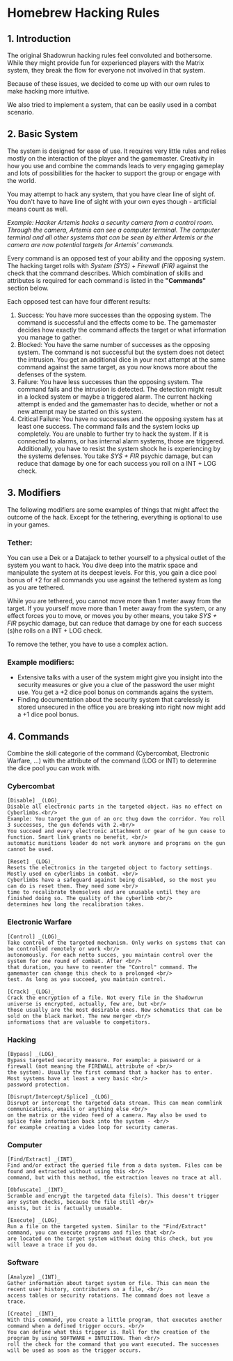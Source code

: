 # Homebrew Hacking Rules

## 1. Introduction
The original Shadowrun hacking rules feel convoluted and bothersome. While they might provide fun for experienced players with the Matrix system,
they break the flow for everyone not involved in that system.

Because of these issues, we decided to come up with our own rules to make hacking more intuitive.

We also tried to implement a system, that can be easily used in a combat scenario.

## 2. Basic System

The system is designed for ease of use. It requires very little rules and relies mostly on the interaction of the player and the gamemaster. Creativity
in how you use and combine the commands leads to very engaging gameplay and lots of possibilities for the hacker to support the group or engage with the
world.

You may attempt to hack any system, that you have clear line of sight of. You don't have to have line of sight with your own eyes though - artificial
means count as well.

_Example: Hacker Artemis hacks a security camera from a control room. Through the camera, Artemis can see a computer terminal. The computer terminal and all
other systems that can be seen by either Artemis or the camera are now potential targets for Artemis' commands._

Every command is an opposed test of your ability and the opposing system. The hacking target rolls with _System (SYS) + Firewall (FIR)_ against the
check that the command describes. Which combination of skills and attributes is required for each command is listed in the **"Commands"** section below.

Each opposed test can have four different results:

1. Success: You have more successes than the opposing system. The command is successful and the effects come to be. The gamemaster decides how exactly
the command affects the target or what information you manage to gather.
2. Blocked: You have the same number of successes as the opposing system. The command is not successful but the system does not detect the intrusion. 
You get an additional dice in your next attempt at the same command against the same target, as you now knows more about the defenses of the system.
3. Failure: You have less successes than the opposing system. The command fails and the intrusion is detected. The detection might result in a locked
system or maybe a triggered alarm. The current hacking attempt is ended and the gamemaster has to decide, whether or not a new attempt may be started on this
system.
4. Critical Failure: You have no successes and the opposing system has at least one success. The command fails and the system locks up completely. You
are unable to further try to hack the system. If it is connected to alarms, or has internal alarm systems, those are triggered. Additionally, you have to resist 
the system shock he is experiencing by the systems defenses. You take _SYS + FIR_ psychic damage, but can reduce that damage by one for each success you roll 
on a INT + LOG check.

## 3. Modifiers

The following modifiers are some examples of things that might affect the outcome of the hack. Except for the tethering, everything is optional to use in your games.

### Tether:
You can use a Dek or a Datajack to tether yourself to a physical outlet of the system you want to hack. You dive deep into the matrix space and manipulate the
system at its deepest levels. For this, you gain a dice pool bonus of +2 for all commands you use against the tethered system as long as you are tethered.

While you are tethered, you cannot move more than 1 meter away from the target. If you yourself move more than 1 meter away from the system, or any effect forces you
to move, or moves you by other means, you take _SYS + FIR_ psychic damage, but can reduce that damage by one for each success (s)he rolls on a INT + LOG check.

To remove the tether, you have to use a complex action.

### Example modifiers:

* Extensive talks with a user of the system might give you insight into the security measures or give you a clue of the password the user might use. You get a +2 dice pool 
bonus on commands agains the system.
* Finding documentation about the security system that carelessly is stored unsecured in the office you are breaking into right now might add a +1 dice pool bonus.

## 4. Commands

Combine the skill categorie of the command (Cybercombat, Electronic Warfare, ...) with the attribute of the command (LOG or INT) to determine the dice pool you can work with.

### Cybercombat
	[Disable] _(LOG)_
	Disable all electronic parts in the targeted object. Has no effect on Cyberlimbs.<br/>
	Example: You target the gun of an orc thug down the corridor. You roll 3 successes, the gun defends with 2.<br/>
	You succeed and every electronic attachment or gear of he gun cease to function. Smart link grants no benefit, <br/>
	automatic munitions loader do not work anymore and programs on the gun cannot be used.

	[Reset] _(LOG)_
	Resets the electronics in the targeted object to factory settings. Mostly used on cyberlimbs in combat. <br/>
	Cyberlimbs have a safeguard against being disabled, so the most you can do is reset them. They need some <br/>
	time to recalibrate themselves and are unusable until they are finished doing so. The quality of the cyberlimb <br/>
	determines how long the recalibration takes.

### Electronic Warfare
	[Control] _(LOG)_
	Take control of the targeted mechanism. Only works on systems that can be controlled remotely or work <br/>
	autonomously. For each netto succes, you maintain control over the system for one round of combat. After <br/>
	that duration, you have to reenter the "Control" command. The gamemaster can change this check to a prolonged <br/>
	test. As long as you succeed, you maintain control.

	[Crack] _(LOG)_
	Crack the encryption of a file. Not every file in the Shadowrun universe is encrypted, actually, few are, but <br/>
	those usually are the most desirable ones. New schematics that can be sold on the black market. The new merger <br/>
	informations that are valuable to competitors.

### Hacking
	[Bypass] _(LOG)_
	Bypass targeted security measure. For example: a password or a firewall (not meaning the FIREWALL attribute of <br/>
	the system). Usually the first command that a hacker has to enter. Most systems have at least a very basic <br/>
	password protection. 

	[Disrupt/Intercept/Splice] _(LOG)_
	Disrupt or intercept the targeted data stream. This can mean commlink communications, emails or anything else <br/>
	on the matrix or the video feed of a camera. May also be used to splice fake information back into the system - <br/>
	for example creating a video loop for security cameras.

### Computer
	[Find/Extract] _(INT)_
	Find and/or extract the queried file from a data system. Files can be found and extracted without using this <br/>
	command, but with this method, the extraction leaves no trace at all.

	[Obfuscate] _(INT)_
	Scramble and encrypt the targeted data file(s). This doesn't trigger any system checks, because the file still <br/>
	exists, but it is factually unusable.

	[Execute] _(LOG)_
	Run a file on the targeted system. Similar to the "Find/Extract" command, you can execute programs and files that <br/>
	are located on the target system without doing this check, but you
	will leave a trace if you do.

### Software
	[Analyze] _(INT)_
	Gather information about target system or file. This can mean the recent user history, contributers on a file, <br/>
	access tables or security rotations. The command does not leave a trace.

	[Create] _(INT)_
	With this command, you create a little program, that executes another command when a defined trigger occurs. <br/>
	You can define what this trigger is. Roll for the creation of the program by using SOFTWARE + INTUITION. Then <br/>
	roll the check for the command that you want executed. The successes will be used as soon as the trigger occurs.